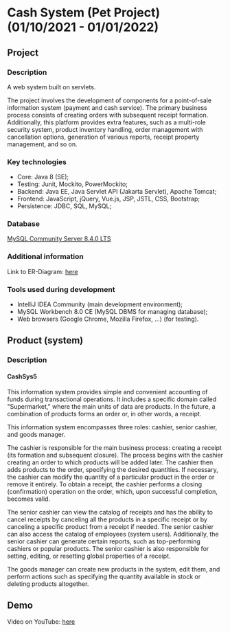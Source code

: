 # Cash System (Pet Project) (01/10/2021 - 01/01/2022)

## Project

### Description
A web system built on servlets.

The project involves the development of components for a point-of-sale information system (payment and cash service). The primary business process consists of creating orders with subsequent receipt formation. Additionally, this platform provides extra features, such as a multi-role security system, product inventory handling, order management with cancellation options, generation of various reports, receipt property management, and so on.

### Key technologies
- Core: Java 8 (SE);
- Testing: Junit, Mockito, PowerMockito;
- Backend: Java EE, Java Servlet API (Jakarta Servlet), Apache Tomcat;
- Frontend: JavaScript, jQuery, Vue.js, JSP, JSTL, CSS, Bootstrap;
- Persistence: JDBC, SQL, MySQL;

### Database
[MySQL Community Server 8.4.0 LTS](https://dev.mysql.com/downloads/mysql/)

### Additional information
Link to ER-Diagram: [here](src/main/resources/db/ER-Diagram.PNG)

### Tools used during development
- IntelliJ IDEA Community (main development environment);
- MySQL Workbench 8.0 CE (MySQL DBMS for managing database);
- Web browsers (Google Chrome, Mozilla Firefox, ...) (for testing).

## Product (system)

### Description

#### CashSys5

This information system provides simple and convenient accounting of funds during transactional operations. It includes a specific domain called "Supermarket," where the main units of data are products. In the future, a combination of products forms an order or, in other words, a receipt.

This information system encompasses three roles: cashier, senior cashier, and goods manager.

The cashier is responsible for the main business process: creating a receipt (its formation and subsequent closure). The process begins with the cashier creating an order to which products will be added later. The cashier then adds products to the order, specifying the desired quantities. If necessary, the cashier can modify the quantity of a particular product in the order or remove it entirely. To obtain a receipt, the cashier performs a closing (confirmation) operation on the order, which, upon successful completion, becomes valid.

The senior cashier can view the catalog of receipts and has the ability to cancel receipts by canceling all the products in a specific receipt or by canceling a specific product from a receipt if needed. The senior cashier can also access the catalog of employees (system users). Additionally, the senior cashier can generate certain reports, such as top-performing cashiers or popular products. The senior cashier is also responsible for setting, editing, or resetting global properties of a receipt.

The goods manager can create new products in the system, edit them, and perform actions such as specifying the quantity available in stock or deleting products altogether.


## Demo
Video on YouTube: [here](https://www.youtube.com/watch?v=s2wnTKnNMOs)
